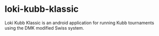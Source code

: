 loki-kubb-klassic
=================

Loki Kubb Klassic is an android application for running Kubb tournaments using the DMK modified Swiss system.
